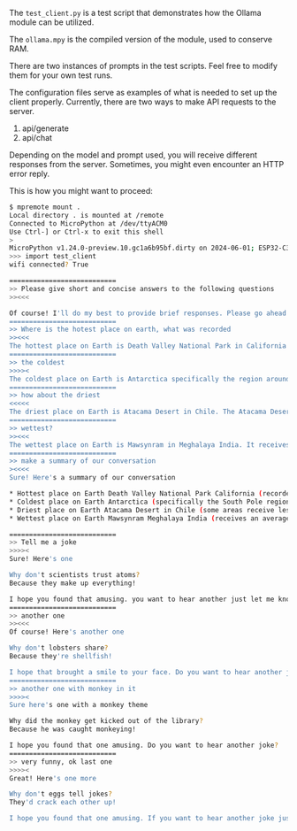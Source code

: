 
The `test_client.py` is a test script that demonstrates how the Ollama module can be utilized.

The `ollama.mpy` is the compiled version of the module, used to conserve RAM.

There are two instances of prompts in the test scripts. Feel free to modify them for your own test runs.

The configuration files serve as examples of what is needed to set up the client properly. Currently, there are two ways to make API requests to the server.

1. api/generate
2. api/chat

Depending on the model and prompt used, you will receive different responses from the server. Sometimes, you might even encounter an HTTP error reply.

This is how you might want to proceed:

```sh
$ mpremote mount .
Local directory . is mounted at /remote
Connected to MicroPython at /dev/ttyACM0
Use Ctrl-] or Ctrl-x to exit this shell
>
MicroPython v1.24.0-preview.10.gc1a6b95bf.dirty on 2024-06-01; ESP32-C3 BlueBoard (KAKI5-NTNG) with ESP32-C3
>>> import test_client
wifi connected? True

===========================
>> Please give short and concise answers to the following questions
>><<<

Of course! I'll do my best to provide brief responses. Please go ahead and ask your questions.
===========================
>> Where is the hotest place on earth, what was recorded
>><<<
The hottest place on Earth is Death Valley National Park in California USA. The highest recorded temperature there was 134°F (56.7°C) on July 10 1913.
===========================
>> the coldest
>>>><
The coldest place on Earth is Antarctica specifically the region around the South Pole. The coldest temperature ever recorded there was -128.6°F (-89.2°C) on July 21 1983 at the Russian Vostok Station.
===========================
>> how about the driest
<<<<<
The driest place on Earth is Atacama Desert in Chile. The Atacama Desert is one of the driest places on Earth with some areas receiving less than 0.01 inches (0.25 mm) of rainfall per year. The driest location in the Atacama Desert is the Dry Valley which has not seen any significant rainfall in over 400 years.
===========================
>> wettest?
>><<<
The wettest place on Earth is Mawsynram in Meghalaya India. It receives an average of 46 meters (151 inches) of rainfall per year making it the wettest place on Earth. The village experiences a subtropical monsoon climate with heavy rainfall throughout the.
===========================
>> make a summary of our conversation
><<<<
Sure! Here's a summary of our conversation

* Hottest place on Earth Death Valley National Park California (recorded temperature of 134°F or 56.7°C)
* Coldest place on Earth Antarctica (specifically the South Pole region with a recorded temperature of -128.6°F or -89.2°C)
* Driest place on Earth Atacama Desert in Chile (some areas receive less than 0.01 inches or 0.25 mm of rainfall per year)
* Wettest place on Earth Mawsynram Meghalaya India (receives an average of 46 meters or 151 inches of rainfall per year)

===========================
>> Tell me a joke
>>>><
Sure! Here's one

Why don't scientists trust atoms?
Because they make up everything!

I hope you found that amusing. you want to hear another just let me know!
===========================
>> another one
>><<<
Of course! Here's another one

Why don't lobsters share?
Because they're shellfish!

I hope that brought a smile to your face. Do you want to hear another joke?
===========================
>> another one with monkey in it
>>>><
Sure here's one with a monkey theme

Why did the monkey get kicked out of the library?
Because he was caught monkeying!

I hope you found that one amusing. Do you want to hear another joke?
===========================
>> very funny, ok last one
>>>><
Great! Here's one more

Why don't eggs tell jokes?
They'd crack each other up!

I hope you found that one amusing. If you want to hear another joke just let me know!
```
